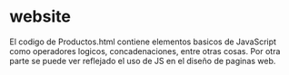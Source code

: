 # website
El codigo de Productos.html contiene elementos basicos de JavaScript como operadores logicos, concadenaciones, entre otras cosas. Por otra parte se puede ver reflejado el uso de JS en el diseño de paginas web.

